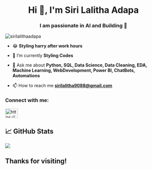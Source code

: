 <h1 align="center">Hi 👋, I'm Siri Lalitha Adapa</h1>
<h3 align="center">I am passionate in AI  and Building 🤖</h3>

<p align="left"> <img src="https://komarev.com/ghpvc/?username=sirilalithaadapa&label=Profile%20views&color=0e75b6&style=flat" alt="sirilalithaadapa" /> </p>

 - 😂 **Styling harry after work hours**  

- 🌱 I’m currently **Styling Codes**

- 💬 Ask me about **Python, SQL, Data Science, Data Cleaning, EDA, Machine Learning, WebDevelopment, Power BI, ChatBots, Automations**

- 📫 How to reach me **sirilalitha9088@gmail.com**

<h3 align="left">Connect with me:</h3>
<p align="left">
<a href="https://www.linkedin.com/in/sirilalithaadapa/" target="blank"><img align="center" src="https://raw.githubusercontent.com/rahuldkjain/github-profile-readme-generator/master/src/images/icons/Social/linked-in-alt.svg" alt="https://www.linkedin.com/in/sirilalithaadapa/" height="30" width="40" /></a>
</p>

<!-- GitHub Stats -->
## 📈 GitHub Stats

<p> <img align="center" src='https://github-readme-stats.vercel.app/api?username=sirilalithaadapa&show_icons=true'/>
  
<!--  <img align="center" src="https://github-readme-streak-stats.herokuapp.com/?user=sirilalithaadapa&" alt="sirilalithaadapa's Stats" /></p>-->

## Thanks for visiting!

